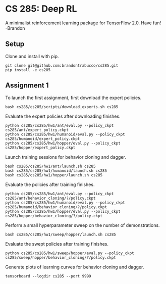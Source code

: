 # CS 285: Deep RL

A minimalist reinforcement learning package for TensorFlow 2.0. Have fun! -Brandon

## Setup

Clone and install with pip.

``` 
git clone git@github.com:brandontrabucco/cs285.git
pip install -e cs285
```

## Assignment 1

To launch the first assignment, first download the expert policies.

```
bash cs285/cs285/scripts/download_experts.sh cs285
```

Evaluate the expert policies after downloading finishes.

```
python cs285/cs285/hw1/ant/eval.py --policy_ckpt cs285/ant/expert_policy.ckpt
python cs285/cs285/hw1/humanoid/eval.py --policy_ckpt cs285/humanoid/expert_policy.ckpt
python cs285/cs285/hw1/hopper/eval.py --policy_ckpt cs285/hopper/expert_policy.ckpt
```

Launch training sessions for behavior cloning and dagger.

```
bash cs285/cs285/hw1/ant/launch.sh cs285
bash cs285/cs285/hw1/humanoid/launch.sh cs285
bash cs285/cs285/hw1/hopper/launch.sh cs285
```

Evaluate the policies after training finishes.

```
python cs285/cs285/hw1/ant/eval.py --policy_ckpt cs285/ant/behavior_cloning/?/policy.ckpt
python cs285/cs285/hw1/humanoid/eval.py --policy_ckpt cs285/humanoid/behavior_cloning/?/policy.ckpt
python cs285/cs285/hw1/hopper/eval.py --policy_ckpt cs285/hopper/behavior_cloning/?/policy.ckpt
```

Perform a small hyperparameter sweep on the number of demonstrations.

```
bash cs285/cs285/hw1/sweep/hopper/launch.sh cs285
```

Evaluate the swept policies after training finishes.

```
python cs285/cs285/hw1/sweep/hopper/eval.py --policy_ckpt cs285/sweep/hopper/behavior_cloning/?/policy.ckpt
```

Generate plots of learning curves for behavior cloning and dagger.

```
tensorboard --logdir cs285 --port 9999
```
